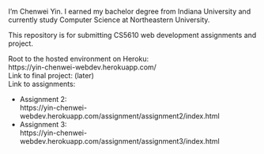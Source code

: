 I’m Chenwei Yin. I earned my bachelor degree from Indiana University and currently study Computer Science at Northeastern University.
<p>This repository is for submitting CS5610 web development assignments and project.</p>
Root to the hosted environment on Heroku: </br>
https://yin-chenwei-webdev.herokuapp.com/ </br>
Link to final project: (later) </br>
Link to assignments:
<ul>
<li>Assignment 2:<br> https://yin-chenwei-webdev.herokuapp.com/assignment/assignment2/index.html</li>
<li>Assignment 3:<br> https://yin-chenwei-webdev.herokuapp.com/assignment/assignment3/index.html</li>
</ul>
</br>
